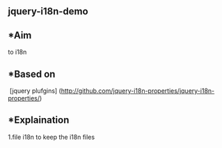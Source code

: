 ## jquery-i18n-demo

## *Aim
  to i18n

## *Based on
  [jquery plufgins] (http://github.com/jquery-i18n-properties/jquery-i18n-properties/)
  
## *Explaination
  1.file i18n 
    to keep the i18n files
